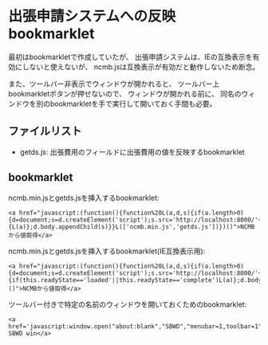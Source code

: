 # 出張申請システムへの反映bookmarklet

最初はbookmarkletで作成していたが、
出張申請システムは、IEの互換表示を有効にしないと使えないが、
ncmb.jsは互換表示が有効だと動作しないため断念。

また、ツールバー非表示でウィンドウが開かれると、
ツールバー上bookmarkletボタンが押せないので、
ウィンドウが開かれる前に、
同名のウィンドウを別のbookmarkletを手で実行して開いておく手間も必要。

## ファイルリスト
* getds.js: 出張費用のフィールドに出張費用の値を反映するbookmarklet

## bookmarklet
ncmb.min.jsとgetds.jsを挿入するbookmarklet:
```
<a href="javascript:(function(){function%20L(a,d,s){if(a.length>0){d=document;s=d.createElement('script');s.src='http://localhost:8000/'+a.shift();s.onload=function(){L(a)};d.body.appendChild(s)}}L(['ncmb.min.js','getds.js'])})()">NCMBから値取得</a>
```

ncmb.min.jsとgetds.jsを挿入するbookmarklet(IE互換表示用):
```
<a href="javascript:(function(){function%20L(a,d,s){if(a.length>0){d=document;s=d.createElement('script');s.src='http://localhost:8000/'+a.shift();s.onreadystatechange=function(){if(this.readyState=='loaded'||this.readyState=='complete')L(a)};d.body.appendChild(s)}}L(['ncmb.min.js','getds.js'])})()">NCMBから値取得</a>
```

ツールバー付きで特定の名前のウィンドウを開いておくためのbookmarklet:
```
<a href='javascript:window.open("about:blank","SBWD","menubar=1,toolbar=1")'>open SBWD win</a>
```
